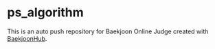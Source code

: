 # ps_algorithm
This is an auto push repository for Baekjoon Online Judge created with [BaekjoonHub](https://github.com/BaekjoonHub/BaekjoonHub).
